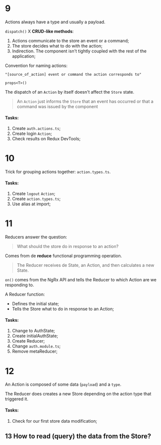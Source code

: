 # 9
Actions always have a type and usually a payload.

`dispatch()` X **CRUD-like methods**:
 1. Actions communicate to the store an event or a command;
 2. The store decides what to do with the action;
 3. Indirection. The component isn't tightly coupled with the rest of the application;

Convention for naming actions:

`"[source_of_action] event or command the action corresponds to"`

`props<T>()`

The dispatch of an `Action` by itself doesn't affect the `Store` state.

> An `Action` just informs the `Store` that an event has occurred or that a command was issued by the component

#### Tasks:
1. Create `auth.actions.ts`;
2. Create login `Action`;
3. Check results on Redux DevTools;

# 10

Trick for grouping actions together: `action.types.ts`.

#### Tasks:
1. Create `logout` `Action`;
2. Create `action.types.ts`;
3. Use alias at import;

# 11

Reducers answer the question:

> What should the store do in response to an action?

Comes from de __reduce__ functional programming operation.

>The Reducer receives de State, an Action, and then calculates a new State.

`on()` comes from the NgRx API and tells the Reducer to which Action are we responding to.

A Reducer function:
- Defines the initial state;
- Tells the Store what to do in response to an Action;

#### Tasks:
1. Change to AuthState;
2. Create initialAuthState;
3. Create Reducer;
4. Change `auth.module.ts`;
5. Remove metaReducer;

# 12

An Action is composed of some data (`payload`) and a `type`.

The Reducer does creates a new Store depending on the action type that triggered it.

#### Tasks:
1. Check for our first store data modification;

## 13 How to read (query) the data from the Store?




































